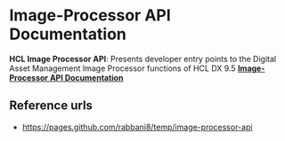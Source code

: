 # Image-Processor API Documentation

**HCL Image Processor API**: Presents developer entry points to the Digital Asset Management Image Processor functions of HCL DX 9.5 [**Image-Processor API Documentation**](https://pages.github.com/rabbani8/temp/image-processor-api)

## Reference urls
* https://pages.github.com/rabbani8/temp/image-processor-api